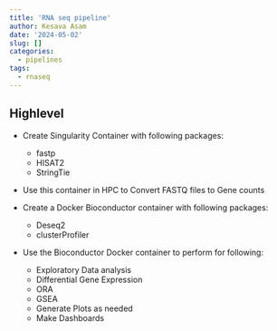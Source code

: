 ```yaml
---
title: 'RNA seq pipeline'
author: Kesava Asam
date: '2024-05-02'
slug: []
categories:
  - pipelines
tags:
  - rnaseq
---
```


## Highlevel

- Create Singularity Container with following packages:

  - fastp
  - HISAT2
  - StringTie
  
- Use this container in HPC to Convert FASTQ files to Gene counts

- Create a Docker Bioconductor container with following packages:

  - Deseq2
  - clusterProfiler
  
- Use the Bioconductor Docker container to perform for following:

  - Exploratory Data analysis
  - Differential Gene Expression 
  - ORA
  - GSEA
  - Generate Plots as needed
  - Make Dashboards
